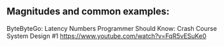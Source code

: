 
## Magnitudes and common examples:

ByteByteGo: Latency Numbers Programmer Should Know: Crash Course System Design #1
https://www.youtube.com/watch?v=FqR5vESuKe0
